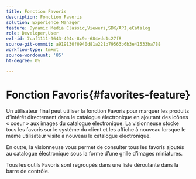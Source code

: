 ```yaml
---
title: Fonction Favoris
description: Fonction Favoris
solution: Experience Manager
feature: Dynamic Media Classic,Viewers,SDK/API,eCatalog
role: Developer,User
exl-id: 7caf1111-9643-494c-8c9e-684edd1c27f8
source-git-commit: a919130f0940d81a221b79563b6b3e41533ba788
workflow-type: tm+mt
source-wordcount: '85'
ht-degree: 0%

---
```


# Fonction Favoris{#favorites-feature}

Un utilisateur final peut utiliser la fonction Favoris pour marquer les produits d’intérêt directement dans le catalogue électronique en ajoutant des icônes « coeur » aux images du catalogue électronique. La visionneuse stocke tous les favoris sur le système du client et les affiche à nouveau lorsque le même utilisateur visite à nouveau le catalogue électronique.

En outre, la visionneuse vous permet de consulter tous les favoris ajoutés au catalogue électronique sous la forme d’une grille d’images miniatures.

Tous les outils Favoris sont regroupés dans une liste déroulante dans la barre de contrôle.

